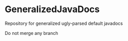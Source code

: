 # GeneralizedJavaDocs
Repository for generalized ugly-parsed default javadocs

Do not merge any branch
